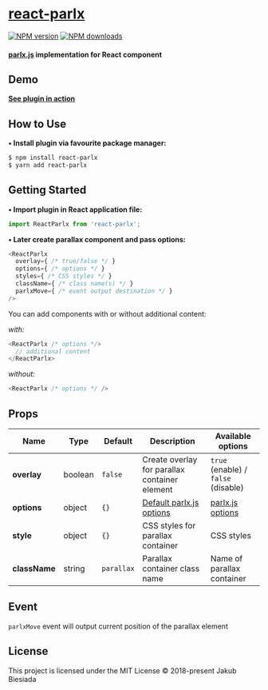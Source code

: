 # [react-parlx](https://github.com/jb1905/react-parlx)

[![NPM version](http://img.shields.io/npm/v/react-parlx.svg?style=flat-square)](https://www.npmjs.com/package/react-parlx)
[![NPM downloads](http://img.shields.io/npm/dm/react-parlx.svg?style=flat-square)](https://www.npmjs.com/package/react-parlx)

#### [parlx.js](https://www.npmjs.com/package/parlx.js) implementation for React component
## Demo
**[See plugin in action](https://jb1905.github.io/parlx.js/)**

## How to Use
**• Install plugin via favourite package manager:**
```sh
$ npm install react-parlx
$ yarn add react-parlx
```

## Getting Started
**• Import plugin in React application file:**
```js
import ReactParlx from 'react-parlx';
```

**• Later create parallax component and pass options:**
```js
<ReactParlx
  overlay={ /* true/false */ }
  options={ /* options */ }
  styles={ /* CSS styles */ }
  className={ /* class name(s) */ }
  parlxMove={ /* event output destination */ }
/>
```

You can add components with or without additional content:

*with:*
```js
<ReactParlx /* options */>
  // additional content
</ReactParlx>
```
*without:*
```js
<ReactParlx /* options */ />
```

## Props
Name | Type | Default | Description | Available options
-|-|-|-|-
**overlay** | boolean | `false` | Create overlay for parallax container element | `true` (enable) / `false` (disable)
**options** | object | `{}` | [Default parlx.js options](https://github.com/JB1905/parlx.js#options) | [parlx.js options](https://github.com/JB1905/parlx.js#options)
**style** | object | `{}` | CSS styles for parallax container | CSS styles
**className** | string | `parallax` | Parallax container class name | Name of parallax container

## Event
`parlxMove` event will output current position of the parallax element

## License
This project is licensed under the MIT License © 2018-present Jakub Biesiada
